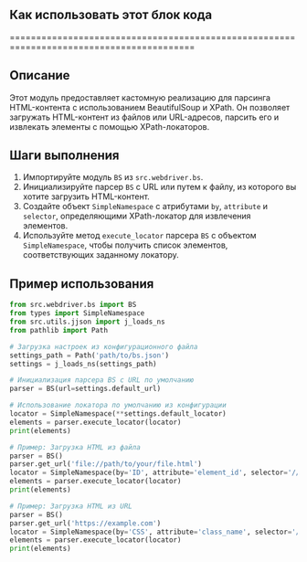 ## Как использовать этот блок кода
=========================================================================================

Описание
-------------------------
Этот модуль предоставляет кастомную реализацию для парсинга HTML-контента с использованием BeautifulSoup и XPath. Он позволяет загружать HTML-контент из файлов или URL-адресов, парсить его и извлекать элементы с помощью XPath-локаторов.

Шаги выполнения
-------------------------
1. Импортируйте модуль `BS` из `src.webdriver.bs`.
2. Инициализируйте парсер `BS` с URL или путем к файлу, из которого вы хотите загрузить HTML-контент.
3. Создайте объект `SimpleNamespace` с атрибутами `by`, `attribute` и `selector`, определяющими XPath-локатор для извлечения элементов.
4. Используйте метод `execute_locator` парсера `BS` с объектом `SimpleNamespace`, чтобы получить список элементов, соответствующих заданному локатору.

Пример использования
-------------------------

```python
from src.webdriver.bs import BS
from types import SimpleNamespace
from src.utils.jjson import j_loads_ns
from pathlib import Path

# Загрузка настроек из конфигурационного файла
settings_path = Path('path/to/bs.json')
settings = j_loads_ns(settings_path)

# Инициализация парсера BS с URL по умолчанию
parser = BS(url=settings.default_url)

# Использование локатора по умолчанию из конфигурации
locator = SimpleNamespace(**settings.default_locator)
elements = parser.execute_locator(locator)
print(elements)
```

```python
# Пример: Загрузка HTML из файла
parser = BS()
parser.get_url('file://path/to/your/file.html')
locator = SimpleNamespace(by='ID', attribute='element_id', selector='//*[@id="element_id"]')
elements = parser.execute_locator(locator)
print(elements)
```

```python
# Пример: Загрузка HTML из URL
parser = BS()
parser.get_url('https://example.com')
locator = SimpleNamespace(by='CSS', attribute='class_name', selector='//*[contains(@class, "class_name")]')
elements = parser.execute_locator(locator)
print(elements)
```